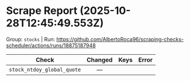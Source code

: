 # Scrape Report (2025-10-28T12:45:49.553Z)

Group: `stocks`  |  Run: https://github.com/AlbertoRoca96/scraping-checks-scheduler/actions/runs/18875187948

| Check | Changed | Keys | Error |
|---|:---:|:--|:--|
| `stock_ntdoy_global_quote` | — |  |  |
